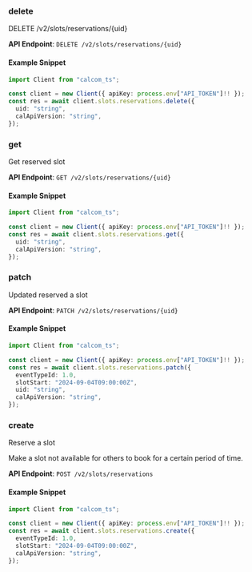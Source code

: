 
### delete <a name="delete"></a>
DELETE /v2/slots/reservations/{uid}



**API Endpoint**: `DELETE /v2/slots/reservations/{uid}`

#### Example Snippet

```typescript
import Client from "calcom_ts";

const client = new Client({ apiKey: process.env["API_TOKEN"]!! });
const res = await client.slots.reservations.delete({
  uid: "string",
  calApiVersion: "string",
});
```

### get <a name="get"></a>
Get reserved slot



**API Endpoint**: `GET /v2/slots/reservations/{uid}`

#### Example Snippet

```typescript
import Client from "calcom_ts";

const client = new Client({ apiKey: process.env["API_TOKEN"]!! });
const res = await client.slots.reservations.get({
  uid: "string",
  calApiVersion: "string",
});
```

### patch <a name="patch"></a>
Updated reserved a slot



**API Endpoint**: `PATCH /v2/slots/reservations/{uid}`

#### Example Snippet

```typescript
import Client from "calcom_ts";

const client = new Client({ apiKey: process.env["API_TOKEN"]!! });
const res = await client.slots.reservations.patch({
  eventTypeId: 1.0,
  slotStart: "2024-09-04T09:00:00Z",
  uid: "string",
  calApiVersion: "string",
});
```

### create <a name="create"></a>
Reserve a slot

Make a slot not available for others to book for a certain period of time.

**API Endpoint**: `POST /v2/slots/reservations`

#### Example Snippet

```typescript
import Client from "calcom_ts";

const client = new Client({ apiKey: process.env["API_TOKEN"]!! });
const res = await client.slots.reservations.create({
  eventTypeId: 1.0,
  slotStart: "2024-09-04T09:00:00Z",
  calApiVersion: "string",
});
```
